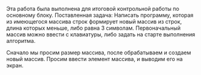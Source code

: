 Эта работа была выполнена для итоговой контрольной работы по основному блоку.
Поставленная задача: Написать программу, которая из имеющегося массива строк формирует новый массив из строк, длина которых меньше, либо равна 3 символам. Первоначальный массив можно ввести с клавиатуры, либо задать на старте выполнения алгоритма.

Сначало мы просим размер массива, после обрабатываем и создаем новый массив. Просим ввести элемент массива, и выводим его на экран.
